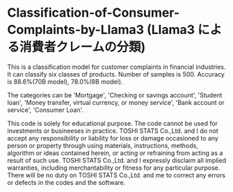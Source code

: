# Classification-of-Consumer-Complaints-by-Llama3 (Llama3 による消費者クレームの分類)


This is a classification model for customer complaints in financial industries. It can classify six classes of products. Number of samples is 500. Accuracy is 88.6%(70B model), 78.0%(8B model).

The categories can be 'Mortgage', 'Checking or savings account', 'Student loan', 'Money transfer, virtual currency, or money service', 'Bank account or service', 'Consumer Loan'.








This code is solely for educational purpose. The code cannot be used for investments or busineeses in practice. TOSHI STATS Co.,Ltd. and I do not accept any responsibility or liability for loss or damage occasioned to any person or property through using materials, instructions, methods, algorithm or ideas contained herein, or acting or refraining from acting as a result of such use. TOSHI STATS Co.,Ltd. and I expressly disclaim all implied warranties, including merchantability or fitness for any particular purpose. There will be no duty on TOSHI STATS Co.,Ltd. and me to correct any errors or defects in the codes and the software.
